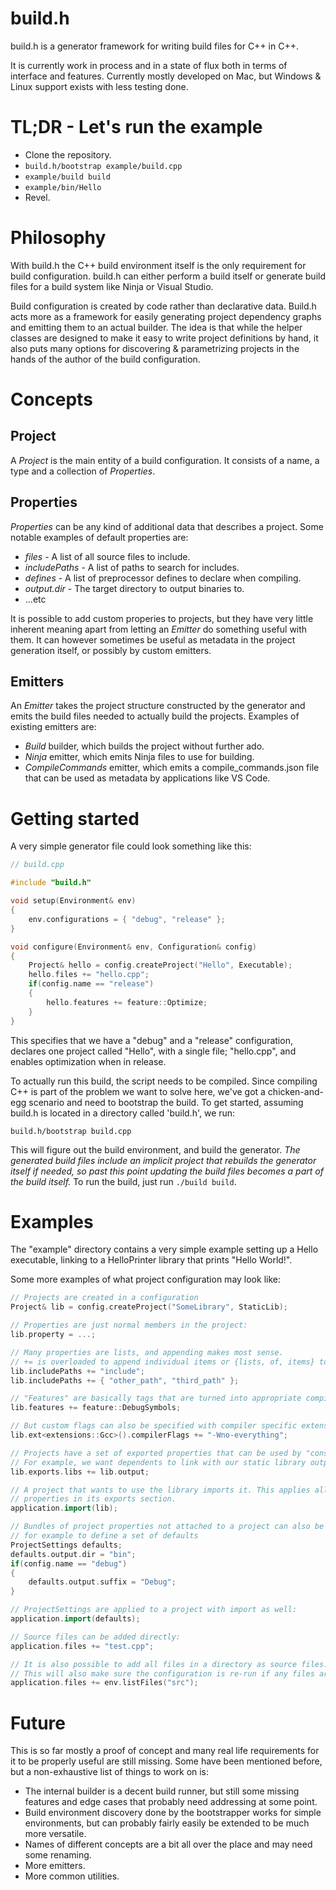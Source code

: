 # build.h
build.h is a generator framework for writing build files for C++ in C++.

It is currently work in process and in a state of flux both in terms of interface and features. Currently mostly developed on Mac, but Windows & Linux support exists with less testing done.

# TL;DR - Let's run the example

- Clone the repository.
- `build.h/bootstrap example/build.cpp`
- `example/build build`
- `example/bin/Hello`
- Revel.

# Philosophy

With build.h the C++ build environment itself is the only requirement for build configuration. build.h can either perform a build itself or generate build files for a build system like Ninja or Visual Studio.

Build configuration is created by code rather than declarative data. Build.h acts more as a framework for easily generating project dependency graphs and emitting them to an actual builder. The idea is that while the helper classes are designed to make it easy to write project definitions by hand, it also puts many options for discovering & parametrizing projects in the hands of the author of the build configuration.

# Concepts
## Project
A *Project* is the main entity of a build configuration. It consists of a name, a type and a collection of *Properties*.

## Properties
*Properties* can be any kind of additional data that describes a project. Some notable examples of default properties are:
* *files* - A list of all source files to include.
* *includePaths* - A list of paths to search for includes.
* *defines* - A list of preprocessor defines to declare when compiling.
* *output.dir* - The target directory to output binaries to.
* ...etc

It is possible to add custom properies to projects, but they have very little inherent meaning apart from letting an *Emitter* do something useful with them. It can however sometimes be useful as metadata in the project generation itself, or possibly by custom emitters.

## Emitters
An *Emitter* takes the project structure constructed by the generator and emits the build files needed to actually build the projects. Examples of existing emitters are:
* *Build* builder, which builds the project without further ado.
* *Ninja* emitter, which emits Ninja files to use for building.
* *CompileCommands* emitter, which emits a compile_commands.json file that can be used as metadata by applications like VS Code.
# Getting started

A very simple generator file could look something like this:
```c++
// build.cpp

#include "build.h"

void setup(Environment& env)
{
    env.configurations = { "debug", "release" };
}

void configure(Environment& env, Configuration& config)
{
    Project& hello = config.createProject("Hello", Executable);
    hello.files += "hello.cpp";
    if(config.name == "release")
    {
        hello.features += feature::Optimize;
    }
}
```

This specifies that we have a "debug" and a "release" configuration, declares one project called "Hello", with a single file; "hello.cpp", and enables optimization when in release.

To actually run this build, the script needs to be compiled. Since compiling C++ is part of the problem we want to solve here, we've got a chicken-and-egg scenario and need to bootstrap the build. To get started, assuming build.h is located in a directory called 'build.h', we run:
```
build.h/bootstrap build.cpp
```
This will figure out the build environment, and build the generator. *The generated build files include an implicit project that rebuilds the generator itself if needed, so past this point updating the build files becomes a part of the build itself.* To run the build, just run `./build build`.

# Examples
The "example" directory contains a very simple example setting up a Hello executable, linking to a HelloPrinter library that prints "Hello World!".

Some more examples of what project configuration may look like:
```c++
// Projects are created in a configuration
Project& lib = config.createProject("SomeLibrary", StaticLib);

// Properties are just normal members in the project:
lib.property = ...;

// Many properties are lists, and appending makes most sense.
// += is overloaded to append individual items or {lists, of, items} to list properties
lib.includePaths += "include";
lib.includePaths += { "other_path", "third_path" };

// "Features" are basically tags that are turned into appropriate compiler flags when compiling
lib.features += feature::DebugSymbols;

// But custom flags can also be specified with compiler specific extensions
lib.ext<extensions::Gcc>().compilerFlags += "-Wno-everything";

// Projects have a set of exported properties that can be used by "consumers" of the project
// For example, we want dependents to link with our static library output:
lib.exports.libs += lib.output;

// A project that wants to use the library imports it. This applies all the
// properties in its exports section.
application.import(lib);

// Bundles of project properties not attached to a project can also be created,
// for example to define a set of defaults
ProjectSettings defaults;
defaults.output.dir = "bin";
if(config.name == "debug")
{
    defaults.output.suffix = "Debug";
}

// ProjectSettings are applied to a project with import as well:
application.import(defaults);

// Source files can be added directly:
application.files += "test.cpp";

// It is also possible to add all files in a directory as source files.
// This will also make sure the configuration is re-run if any files are added or removed
application.files += env.listFiles("src");
```

# Future

This is so far mostly a proof of concept and many real life requirements for it to be properly useful are still missing. Some have been mentioned before, but a non-exhaustive list of things to work on is:
* The internal builder is a decent build runner, but still some missing features and edge cases that probably need addressing at some point.
* Build environment discovery done by the bootstrapper works for simple environments, but can probably fairly easily be extended to be much more versatile.
* Names of different concepts are a bit all over the place and may need some renaming.
* More emitters.
* More common utilities.